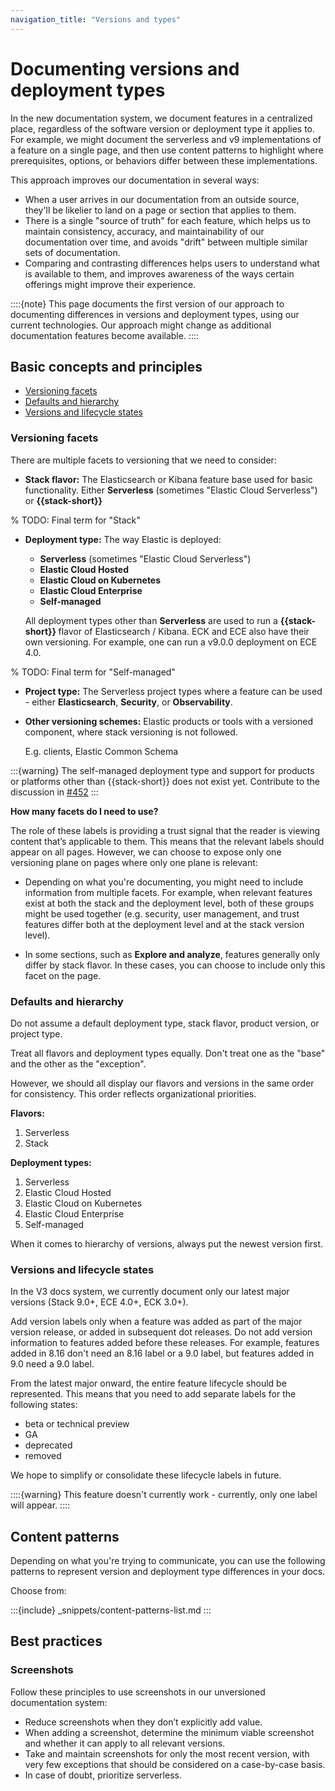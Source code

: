 ```yaml
---
navigation_title: "Versions and types"
---
```


# Documenting versions and deployment types

In the new documentation system, we document features in a centralized place, regardless of the software version or deployment type it applies to. 
For example, we might document the serverless and v9 implementations of a feature on a single page, and then use content patterns to highlight where prerequisites, options, or behaviors differ between these implementations.

This approach improves our documentation in several ways: 

* When a user arrives in our documentation from an outside source, they'll be likelier to land on a page or section that applies to them.
* There is a single "source of truth" for each feature, which helps us to maintain consistency, accuracy, and maintainability of our documentation over time, and avoids "drift" between multiple similar sets of documentation.
* Comparing and contrasting differences helps users to understand what is available to them, and improves awareness of the ways certain offerings might improve their experience.

::::{note}
This page documents the first version of our approach to documenting differences in versions and deployment types, using our current technologies. 
Our approach might change as additional documentation features become available.
::::

## Basic concepts and principles

* [Versioning facets](#versioning-facets)
* [Defaults and hierarchy](#defaults-and-hierarchy)
* [Versions and lifecycle states](#versions-and-lifecycle-states)

### Versioning facets
There are multiple facets to versioning that we need to consider: 

* **Stack flavor:** The Elasticsearch or Kibana feature base used for basic functionality. Either **Serverless** (sometimes "Elastic Cloud Serverless") or **{{stack-short}} <version>**

% TODO: Final term for "Stack"
* **Deployment type:** The way Elastic is deployed: 
  * **Serverless** (sometimes "Elastic Cloud Serverless")
  * **Elastic Cloud Hosted**
  * **Elastic Cloud on Kubernetes**
  * **Elastic Cloud Enterprise**
  * **Self-managed**

  All deployment types other than **Serverless** are used to run a **{{stack-short}} <version>** flavor of Elasticsearch / Kibana. ECK and ECE also have their own versioning. For example, one can run a v9.0.0 deployment on ECE 4.0.

% TODO: Final term for "Self-managed"

* **Project type:** The Serverless project types where a feature can be used - either **Elasticsearch**, **Security**, or **Observability**.

* **Other versioning schemes:** Elastic products or tools with a versioned component, where stack versioning is not followed. 
  
  E.g. clients, Elastic Common Schema

:::{warning}
The self-managed deployment type and support for products or platforms other than {{stack-short}} does not exist yet. Contribute to the discussion in [#452](https://github.com/elastic/docs-builder/discussions/452)
:::

**How many facets do I need to use?**

The role of these labels is providing a trust signal that the reader is viewing content that’s applicable to them. This means that the relevant labels should appear on all pages. However, we can choose to expose only one versioning plane on pages where only one plane is relevant:

* Depending on what you're documenting, you might need to include information from multiple facets. For example, when relevant features exist at both the stack and the deployment level, both of these groups might be used together (e.g. security, user management, and trust features differ both at the deployment level and at the stack version level).

* In some sections, such as **Explore and analyze**, features generally only differ by stack flavor. In these cases, you can choose to include only this facet on the page.

### Defaults and hierarchy 

Do not assume a default deployment type, stack flavor, product version, or project type.

Treat all flavors and deployment types equally. Don't treat one as the "base" and the other as the "exception".

However, we should all display our flavors and versions in the same order for consistency. This order reflects organizational priorities.

**Flavors:**

1. Serverless
2. Stack

**Deployment types:**

1. Serverless
2. Elastic Cloud Hosted
3. Elastic Cloud on Kubernetes
4. Elastic Cloud Enterprise
5. Self-managed

When it comes to hierarchy of versions, always put the newest version first.

### Versions and lifecycle states

In the V3 docs system, we currently document only our latest major versions (Stack 9.0+, ECE 4.0+, ECK 3.0+).

Add version labels only when a feature was added as part of the major version release, or added in subsequent dot releases. Do not add version information to features added before these releases. For example, features added in 8.16 don't need an 8.16 label or a 9.0 label, but features added in 9.0 need a 9.0 label.

From the latest major onward, the entire feature lifecycle should be represented. This means that you need to add separate labels for the following states:

* beta or technical preview
* GA
* deprecated
* removed

We hope to simplify or consolidate these lifecycle labels in future.

::::{warning}
This feature doesn't currently work - currently, only one label will appear.
::::

## Content patterns

Depending on what you're trying to communicate, you can use the following patterns to represent version and deployment type differences in your docs.

Choose from:

:::{include} _snippets/content-patterns-list.md
:::

## Best practices

### Screenshots

Follow these principles to use screenshots in our unversioned documentation system:

* Reduce screenshots when they don’t explicitly add value.
* When adding a screenshot, determine the minimum viable screenshot and whether it can apply to all relevant versions.
* Take and maintain screenshots for only the most recent version, with very few exceptions that should be considered on a case-by-case basis.
* In case of doubt, prioritize serverless.